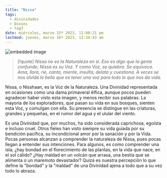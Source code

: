 ```yaml
---
title: "Nissa"
tags:
  - divinidades
  - Dioses
  - tag3
date: miércoles, marzo 15º 2023, 11:00:21 pm
lastmod: jueves, marzo 16º 2023, 12:34:43 am
---
```


![embedded image](https://assets.legendkeeper.com/ff247944-cf0f-4a85-866f-5451f0f549a1.jpg "Attachment")

>[!quote]
> _Nissa no es la Naturaleza en sí. Eso es algo que la gente confunde; Nissa es su Voz. Y como Voz, se quiebra. Se equivoca. Ama, llora, ríe, canta, miente, insulta, delata y cuestiona. A veces se nos olvida lo bello que es tener una voz para todo lo que nos da vida._

Nissa, o Nisshaan, es la Voz de la Naturaleza. Una Divinidad representada en ocasiones como una dama primaveral élfica, aunque pocos pueden agradecer haber visto esta imagen, y menos recibir sus palabras. La mayoría de los exploradores, que pasan su vida en sus bosques, sienten esta Voz, y comulgan con ella. Su presencia se distingue en las criaturas, grandes y pequeñas, en el rumor del agua y el ulular del viento.

Es una Divinidad que, por muchos, ha sido considerada caprichosa, egoísta e incluso cruel. Otros fieles han visto siempre su vida guiada por su bendición pacífica, su incondicional amor por la sanación y por la Vida. Pocas personas alcanzan a comprender la naturaleza de Nissa, pues pocas llegan a entender sus intenciones. Para algunos, es como comprender una isla; ¿hay bondad en el florecimiento de las plantas, en la vida que nace, en el sol cálido? ¿Hay maldad en un volcán que arrasa, una bestia que se alimenta o un maremoto devastador? Quizá es nuestra percepción lo que define la "bondad" y la "maldad" de una Divinidad ajena a todo que a su vez todo lo abraza.